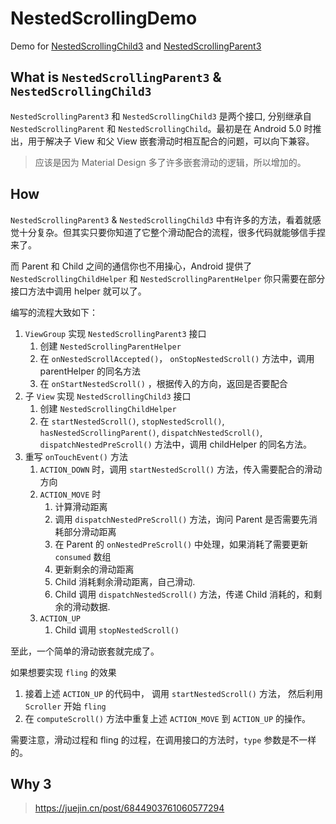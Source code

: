 # NestedScrollingDemo
Demo for [NestedScrollingChild3](https://developer.android.com/reference/kotlin/androidx/core/view/NestedScrollingChild3?hl=en) and [NestedScrollingParent3](https://developer.android.com/reference/kotlin/androidx/core/view/NestedScrollingParent3?hl=en)

## What is `NestedScrollingParent3` & `NestedScrollingChild3`
`NestedScrollingParent3` 和 `NestedScrollingChild3` 是两个接口, 分别继承自 `NestedScrollingParent` 和 `NestedScrollingChild`。最初是在 Android 5.0 时推出，用于解决子 View 和父 View 嵌套滑动时相互配合的问题，可以向下兼容。
> 应该是因为 Material Design 多了许多嵌套滑动的逻辑，所以增加的。

## How
`NestedScrollingParent3` & `NestedScrollingChild3` 中有许多的方法，看着就感觉十分复杂。但其实只要你知道了它整个滑动配合的流程，很多代码就能够信手捏来了。

而 Parent 和 Child 之间的通信你也不用操心，Android 提供了 `NestedScrollingChildHelper` 和 `NestedScrollingParentHelper` 你只需要在部分接口方法中调用 helper 就可以了。

编写的流程大致如下：
1. `ViewGroup` 实现 `NestedScrollingParent3` 接口
   1. 创建 `NestedScrollingParentHelper`
   2. 在 `onNestedScrollAccepted()`， `onStopNestedScroll()` 方法中，调用 parentHelper 的同名方法
   3. 在 `onStartNestedScroll()` ，根据传入的方向，返回是否要配合
2. 子 `View` 实现 `NestedScrollingChild3` 接口
   1. 创建 `NestedScrollingChildHelper`
   2. 在 `startNestedScroll()`, `stopNestedScroll()`, `hasNestedScrollingParent()`, `dispatchNestedScroll()`, `dispatchNestedPreScroll()` 方法中，调用 childHelper 的同名方法。
3. 重写 `onTouchEvent()` 方法 
   1. `ACTION_DOWN` 时，调用 `startNestedScroll()` 方法，传入需要配合的滑动方向
   2. `ACTION_MOVE` 时
      1. 计算滑动距离
      2. 调用 `dispatchNestedPreScroll()` 方法，询问 Parent 是否需要先消耗部分滑动距离
      3. 在 Parent 的 `onNestedPreScroll()` 中处理，如果消耗了需要更新 `consumed` 数组
      4. 更新剩余的滑动距离
      5. Child 消耗剩余滑动距离，自己滑动.
      6. Child 调用 `dispatchNestedScroll()` 方法，传递 Child 消耗的，和剩余的滑动数据.
   3. `ACTION_UP`
      1. Child 调用 `stopNestedScroll()`

至此，一个简单的滑动嵌套就完成了。

如果想要实现 `fling` 的效果
1. 接着上述 `ACTION_UP` 的代码中， 调用 `startNestedScroll()` 方法， 然后利用 `Scroller` 开始 `fling`
2. 在 `computeScroll()` 方法中重复上述 `ACTION_MOVE` 到 `ACTION_UP` 的操作。 

需要注意，滑动过程和 fling 的过程，在调用接口的方法时，`type` 参数是不一样的。

## Why 3
> https://juejin.cn/post/6844903761060577294


